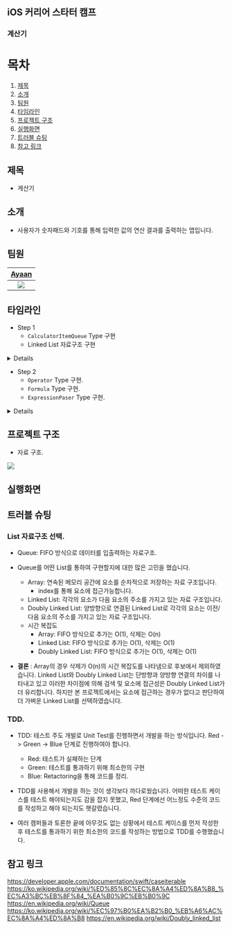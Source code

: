 ## iOS 커리어 스타터 캠프

### 계산기

# 목차
  
1. [제목](#제목)
2. [소개](#소개)
3. [팀원](#팀원)
4. [타임라인](#타임라인)
5. [프로젝트 구조](#프로젝트-구조)
6. [실행화면](#실행화면)
7. [트러블 슈팅](#트러블-슈팅)
8. [참고 링크](#참고-링크)

## 제목

- 계산기

## 소개

- 사용자가 숫자패드와 기호를 통해 입력한 값의 연산 결과를 출력하는 앱입니다.

## 팀원

| [Ayaan](https://github.com/oneStar92) |
|:---:|
|![](https://i.imgur.com/Unq1bdd.png)|

## 타임라인

- Step 1
    - `CalculatorItemQueue` Type 구현
    - Linked List 자료구조 구현
<details>
<summary>Details</summary>
    <div markdown="1">
        
- 2022.09.19
    - `CalculateItem`
    - `Node`
        - Linked List 구현.
    - `CalculateItemQueue`
        - `enqueue()`, `dequeue()` 자료 입출력 메소드 구현.
        - `peek()`, `clear()` 부가기능 구현.
    - Unit Test를 이용하여 TDD를 기반으로 코드 작성.
- 2022.09.20
    - `CalculateItemQueue`
        - 사용 요소가 `CalculateItem`프로토콜 준수하도록 구현.
- 2022.09.21
    - Unit Test 수정.
        - given, when, then가 명확하게 메소드에 표현되도록 수정.
        - `sut`, `setUpWithError`, `tearDownWithError`를 사용하여 좀더 깔끔한 코드 작성.
    </div>
</details>

- Step 2
    - `Operator` Type 구현.
    - `Formula` Type 구현.
    - `ExpressionPaser` Type 구현.
<details>
<summary>Details</summary>
    <div markdown="1">
        
- 2022.09.22
    - `Operator`
        - Case 구현.
        - `CaseIterable` 프로토콜 채택
        - 사칙연사을 수행하는 `calculate`메소드 구현
    - `Double`
        - `CalculateItem` 프로토콜 채택
- 2022.09.23
    - `String`
        - `split`메소드 오버로딩
    </div>
</details>

  
## 프로젝트 구조

- 자료 구조.

![](https://raw.githubusercontent.com/oneStar92/ios-calculator-app/Step_2/CalculateItemQueue_ClassDiagram.png)

  

## 실행화면

  

## 트러블 슈팅

### List 자료구조 선택.
- Queue: FIFO 방식으로 데이터를 입출력하는 자료구조.
- Queue를 어떤 List를 통하여 구현할지에 대한 많은 고민을 했습니다.
    - Array: 연속된 메모리 공간에 요소를 순차적으로 저장하는 자료 구조입니다.
        - index를 통해 요소에 접근가능합니다.
    - Linked List: 각각의 요소가 다음 요소의 주소를 가지고 있는 자료 구조입니다.
    - Doubly Linked List: 양방향으로 연결된 Linked List로 각각의 요소는 이전/다음 요소의 주소를 가지고 있는 자료 구조입니다.
    - 시간 복잡도
        - Array: FIFO 방식으로 추가는 O(1), 삭제는 O(n)
        - Linked List: FIFO 방식으로 추가는 O(1), 삭제는 O(1)
        - Doubly Linked List: FIFO 방식으로 추가는 O(1), 삭제는 O(1)

- **결론**
: Array의 경우 삭제가 O(n)의 시간 복잡도를 나타냄으로 후보에서 제외하였습니다. Linked List와 Doubly Linked List는 단방향과 양방향 연결의 차이를 나타내고 있고 이러한 차이점에 의해 검색 및 요소에 접근성은 Doubly Linked List가 더 유리합니다. 하지만 본 프로젝트에서는 요소에 접근하는 경우가 없다고 판단하여 더 가벼운 Linked List를 선택하였습니다.
    
### TDD.
- TDD: 테스트 주도 개발로 Unit Test를 진행하면서 개발을 하는 방식입니다. Red -> Green -> Blue 단계로 진행하여야 합니다.
    - Red: 테스트가 실패하는 단계
    - Green: 테스트를 통과하기 위해 최소한의 구현
    - Blue: Retactoring을 통해 코드를 정리.

- TDD를 사용해서 개발을 하는 것이 생각보다 까다로웠습니다. 어떠한 테스트 케이스를 테스트 해야되는지도 감을 잡지 못했고, Red 단계에선 어느정도 수준의 코드를 작성하고 해야 되는지도 햇갈렸습니다.
- 여러 캠퍼들과 토론한 끝에 아무것도 없는 상황에서 테스트 케이스를 먼저 작성한 후 테스트를 통과하기 위한 최소한의 코드를 작성하는 방법으로 TDD를 수행했습니다.


## 참고 링크
https://developer.apple.com/documentation/swift/caseiterable
https://ko.wikipedia.org/wiki/%ED%85%8C%EC%8A%A4%ED%8A%B8_%EC%A3%BC%EB%8F%84_%EA%B0%9C%EB%B0%9C
https://en.wikipedia.org/wiki/Queue
https://ko.wikipedia.org/wiki/%EC%97%B0%EA%B2%B0_%EB%A6%AC%EC%8A%A4%ED%8A%B8
https://en.wikipedia.org/wiki/Doubly_linked_list
